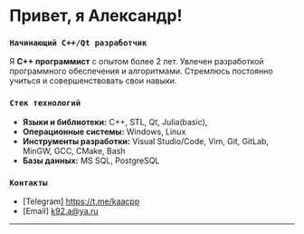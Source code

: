 # Привет, я Александр!

### `Начинающий С++/Qt разработчик`
Я **C++ программист** с опытом более 2 лет. Увлечен разработкой программного обеспечения и алгоритмами. Стремлюсь постоянно учиться и совершенствовать свои навыки.

### `Стек технологий`
- **Языки и библиотеки:** C++, STL, Qt, Julia(basic), 
- **Операционные системы:** Windows, Linux
- **Инструменты разработки:** Visual Studio/Code, Vim, Git, GitLab, MinGW, GCC, CMake, Bash
- **Базы данных:** MS SQL, PostgreSQL

### `Контакты`
- [Telegram] https://t.me/kaacpp
- [Email] k92.a@ya.ru

---
